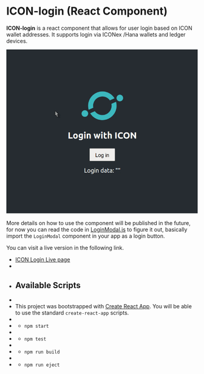 # ICON-login (React Component)

**ICON-login** is a react component that allows for user login based on ICON wallet addresses. It supports login via ICONex /Hana wallets and ledger devices.

![demo img](./misc/demo.gif)

More details on how to use the component will be published in the future, for now you can read the code in [LoginModal.js](./src/components/LoginModal/LoginModal.js) to figure it out, basically import the `LoginModal` component in your app as a login button.

You can visit a live version in the following link.
* [ICON Login Live page](https://espanicon.github.io/icon-login-ts-demo/)
*
* ## Available Scripts
*
* This project was bootstrapped with [Create React App](https://github.com/facebook/create-react-app). You will be able to use the standard `create-react-app` scripts.
*
* * `npm start`
*
* * `npm test`
*
* * `npm run build`
*
* * `npm run eject`
